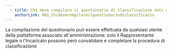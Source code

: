 ```yaml
---
  - title: Chi deve compilare il questionario di classificazione dati e servizi?
    anchorLink: 002_Chidevecompilareilquestionariodiclassificazio
---
```


La compilazione del questionario può essere effettuata da qualsiasi utente della piattaforma associato all'amministrazione: solo il Rappresentante legale o l'Incaricato possono però convalidare e completare la procedura di classificazione